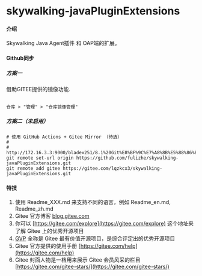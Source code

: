 # skywalking-javaPluginExtensions

#### 介绍
Skywalking Java Agent插件 和 OAP端的扩展。

#### Github同步

##### 方案一

借助GITEE提供的镜像功能.

```shell

仓库 > "管理" > "仓库镜像管理"

```

##### 方案二（未启用）
```shell
# 使用 GitHub Actions + Gitee Mirror （待选）
#
# http://172.16.3.3:9000/bladex251/8.1%20Git%E8%BF%9C%E7%A8%8B%E5%88%86%E6%94%AF%E5%90%88%E5%B9%B6.html
git remote set-url origin https://github.com/fulizhe/skywalking-javaPluginExtensions.git
git remote add gitee https://gitee.com/lqzkcx3/skywalking-javaPluginExtensions.git 

```

#### 特技

1.  使用 Readme\_XXX.md 来支持不同的语言，例如 Readme\_en.md, Readme\_zh.md
2.  Gitee 官方博客 [blog.gitee.com](https://blog.gitee.com)
3.  你可以 [https://gitee.com/explore](https://gitee.com/explore) 这个地址来了解 Gitee 上的优秀开源项目
4.  [GVP](https://gitee.com/gvp) 全称是 Gitee 最有价值开源项目，是综合评定出的优秀开源项目
5.  Gitee 官方提供的使用手册 [https://gitee.com/help](https://gitee.com/help)
6.  Gitee 封面人物是一档用来展示 Gitee 会员风采的栏目 [https://gitee.com/gitee-stars/](https://gitee.com/gitee-stars/)
